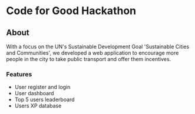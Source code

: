 # Code for Good Hackathon 

## About
With a focus on the UN's Sustainable Development Goal 'Sustainable Cities and Communities', we developed a web application to encourage more people in the city to take public transport and offer them incentives.

### Features
- User register and login
- User dashboard
- Top 5 users leaderboard
- Users XP database
